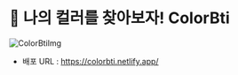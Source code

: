 # 🎨 나의 컬러를 찾아보자! ColorBti

![ColorBtiImg](https://github.com/likelion-project-README/README/assets/103485622/b572ce21-23a1-427a-a3be-fed8a0b5ea6b)

- 배포 URL : https://colorbti.netlify.app/

